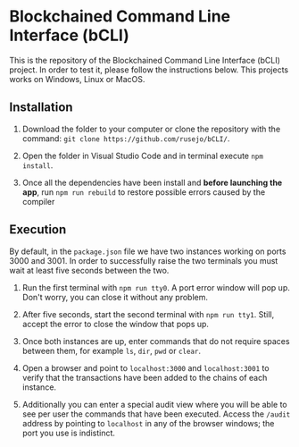 # Blockchained Command Line Interface (bCLI)

This is the repository of the Blockchained Command Line Interface (bCLI) project. In order to test it, please follow the instructions below. This projects works on Windows, Linux or MacOS.

## Installation

1. Download the folder to your computer or clone the repository with the command: `git clone https://github.com/rusejo/bCLI/`.

2. Open the folder in Visual Studio Code and in terminal execute `npm install`.

3. Once all the dependencies have been install and **before launching the app**, run `npm run rebuild` to restore possible errors caused by the compiler

## Execution 

By default, in the `package.json` file we have two instances working on ports 3000 and 3001. In order to successfully raise the two terminals you must wait at least five seconds between the two.

   1. Run the first terminal with `npm run tty0`. A port error window will pop up. Don't worry, you can close it without any problem.

   2. After five seconds, start the second terminal with `npm run tty1`. Still, accept the error to close the window that pops up.

   3. Once both instances are up, enter commands that do not require spaces between them, for example `ls`, `dir`, `pwd` or `clear`.

   4. Open a browser and point to `localhost:3000` and `localhost:3001` to verify that the transactions have been added to the chains of each instance.

   5. Additionally you can enter a special audit view where you will be able to see per user the commands that have been executed. Access the `/audit` address by pointing to `localhost` in any of the browser windows; the port you use is indistinct.
